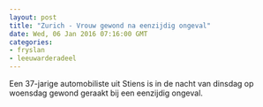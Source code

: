 ```yaml
---
layout: post
title: "Zurich - Vrouw gewond na eenzijdig ongeval"
date: Wed, 06 Jan 2016 07:16:00 GMT
categories: 
- fryslan 
- leeuwarderadeel 
---
```


Een 37-jarige automobiliste uit Stiens is in de nacht van dinsdag op woensdag gewond geraakt bij een eenzijdig ongeval.
